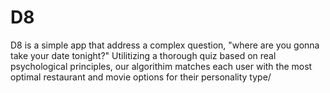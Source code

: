 # D8 

D8 is a simple app that address a complex question, "where are you gonna take your date tonight?"
Utilitizing a thorough quiz based on real psychological principles, our algorithim matches each
user with the most optimal restaurant and movie options for their personality type/
